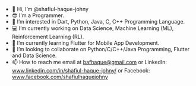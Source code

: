 - 👋 Hi, I’m @shafiul-haque-johny
- 😎 I'm a Programmer.
- 👀 I’m interested in Dart, Python, Java, C, C++ Programming Language.
- 💻 I’m currently working on Data Science, Machine Learning (ML), Reinforcement Learning (RL).
- 📝 I’m currently learning Flutter for Mobile App Development.
- 💞️ I’m looking to collaborate on Python/C/C++/Java Programming, Flutter and Data Science.
- 📫 How to reach me email at bafhaque@gmail.com or LinkedIn: www.linkedin.com/in/shafiul-haque-johny/ or Facebook: www.facebook.com/shafiulhaquejohny

<!---
shafiul-haque-johny/shafiul-haque-johny is a ✨ special ✨ repository because its `README.md` (this file) appears on your GitHub profile.
You can click the Preview link to take a look at your changes.
--->
